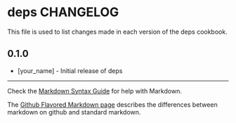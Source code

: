 deps CHANGELOG
==============

This file is used to list changes made in each version of the deps cookbook.

0.1.0
-----
- [your_name] - Initial release of deps

- - -
Check the [Markdown Syntax Guide](http://daringfireball.net/projects/markdown/syntax) for help with Markdown.

The [Github Flavored Markdown page](http://github.github.com/github-flavored-markdown/) describes the differences between markdown on github and standard markdown.
